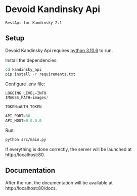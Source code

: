 # Devoid Kandinsky Api
`RestApi for Kandinsky 2.1`
## Setup
Devoid Kandinsky Api requires [python 3.10.6](https://www.python.org/downloads/release/python-3106/) to run.

Install the dependencies:

```sh
cd kandinsky_api
pip install -r requirements.txt
```

Configure .env file:
```python
LOGGING_LEVEL=INFO
IMAGES_PATH=images/

TOKEN=AUTH_TOKEN

API_PORT=80
API_HOST=0.0.0.0
```

Run:

```sh
python src/main.py
```

If everything is done correctly, the server will be launched at http://localhost:80.


## Documentation

After the run, the documentation will be available at http://localhost:80/docs.
